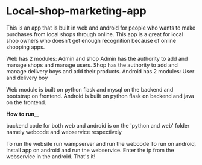 # Local-shop-marketing-app
This is an app that is built in web and android for people who wants to make purchases from local shops through online. This app is a great for local shop owners who doesn't get enough recognition because of online shopping apps.

Web has 2 modules: Admin and shop
Admin has the authority to add and manage shops and manage users.
Shop has the authority to add and manage delivery boys and add their products.
Android has 2 modules: User and delivery boy

Web module is built on python flask and mysql on the backend and bootstrap on frontend. 
Android is built on python flask on backend and java on the frontend.

______How to run________

backend code for both web and android is on the 'python and web' folder namely webcode and webservice respectively

To run the website run wampserver and run the webcode
To run on android, install app on android and run the webservice. Enter the ip from the webservice in the android.
That's it!

